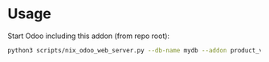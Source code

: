 # Usage

Start Odoo including this addon (from repo root):

```bash
python3 scripts/nix_odoo_web_server.py --db-name mydb --addon product_view_inventory_no_search_default_my_count
```
